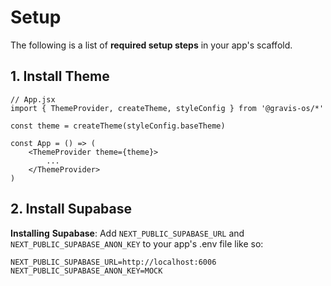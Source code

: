 # Setup

The following is a list of **required setup steps** in your app's scaffold.

## 1. Install Theme

```tsx
// App.jsx
import { ThemeProvider, createTheme, styleConfig } from '@gravis-os/*'

const theme = createTheme(styleConfig.baseTheme)

const App = () => (
	<ThemeProvider theme={theme}>
		...
	</ThemeProvider>
)
```

## 2. Install Supabase

**Installing** **Supabase**: Add `NEXT_PUBLIC_SUPABASE_URL` and `NEXT_PUBLIC_SUPABASE_ANON_KEY` to your app's .env file like so:

```
NEXT_PUBLIC_SUPABASE_URL=http://localhost:6006
NEXT_PUBLIC_SUPABASE_ANON_KEY=MOCK
```
